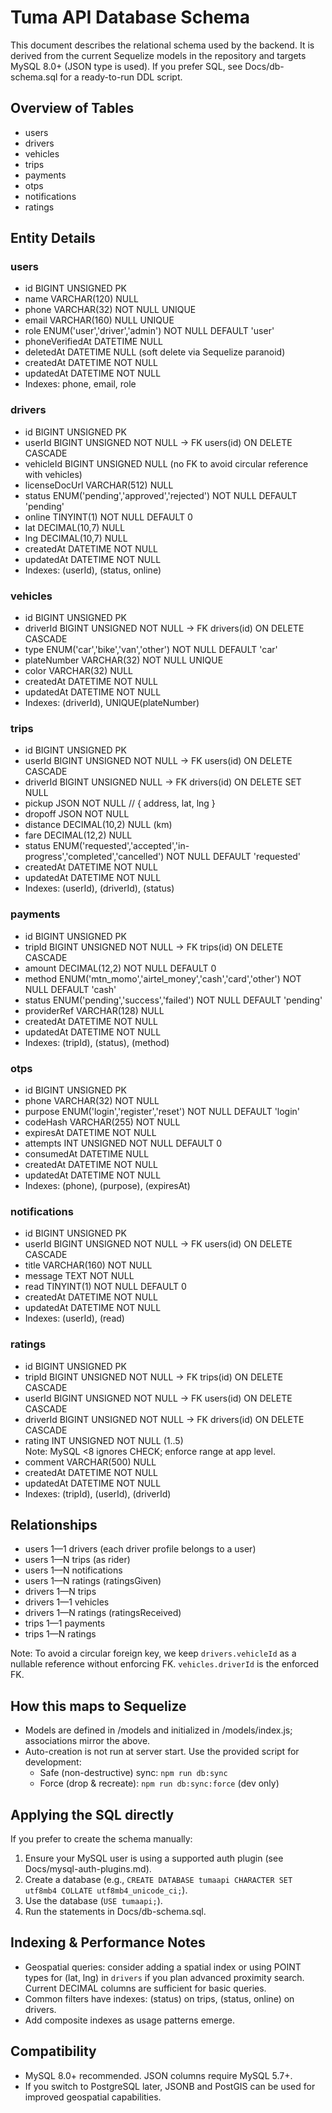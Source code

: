 # Tuma API Database Schema

This document describes the relational schema used by the backend. It is derived from the current Sequelize models in the repository and targets MySQL 8.0+ (JSON type is used). If you prefer SQL, see Docs/db-schema.sql for a ready-to-run DDL script.

## Overview of Tables
- users
- drivers
- vehicles
- trips
- payments
- otps
- notifications
- ratings

## Entity Details

### users
- id BIGINT UNSIGNED PK
- name VARCHAR(120) NULL
- phone VARCHAR(32) NOT NULL UNIQUE
- email VARCHAR(160) NULL UNIQUE
- role ENUM('user','driver','admin') NOT NULL DEFAULT 'user'
- phoneVerifiedAt DATETIME NULL
- deletedAt DATETIME NULL (soft delete via Sequelize paranoid)
- createdAt DATETIME NOT NULL
- updatedAt DATETIME NOT NULL
- Indexes: phone, email, role

### drivers
- id BIGINT UNSIGNED PK
- userId BIGINT UNSIGNED NOT NULL → FK users(id) ON DELETE CASCADE
- vehicleId BIGINT UNSIGNED NULL (no FK to avoid circular reference with vehicles)
- licenseDocUrl VARCHAR(512) NULL
- status ENUM('pending','approved','rejected') NOT NULL DEFAULT 'pending'
- online TINYINT(1) NOT NULL DEFAULT 0
- lat DECIMAL(10,7) NULL
- lng DECIMAL(10,7) NULL
- createdAt DATETIME NOT NULL
- updatedAt DATETIME NOT NULL
- Indexes: (userId), (status, online)

### vehicles
- id BIGINT UNSIGNED PK
- driverId BIGINT UNSIGNED NOT NULL → FK drivers(id) ON DELETE CASCADE
- type ENUM('car','bike','van','other') NOT NULL DEFAULT 'car'
- plateNumber VARCHAR(32) NOT NULL UNIQUE
- color VARCHAR(32) NULL
- createdAt DATETIME NOT NULL
- updatedAt DATETIME NOT NULL
- Indexes: (driverId), UNIQUE(plateNumber)

### trips
- id BIGINT UNSIGNED PK
- userId BIGINT UNSIGNED NOT NULL → FK users(id) ON DELETE CASCADE
- driverId BIGINT UNSIGNED NULL → FK drivers(id) ON DELETE SET NULL
- pickup JSON NOT NULL  // { address, lat, lng }
- dropoff JSON NOT NULL
- distance DECIMAL(10,2) NULL (km)
- fare DECIMAL(12,2) NULL
- status ENUM('requested','accepted','in-progress','completed','cancelled') NOT NULL DEFAULT 'requested'
- createdAt DATETIME NOT NULL
- updatedAt DATETIME NOT NULL
- Indexes: (userId), (driverId), (status)

### payments
- id BIGINT UNSIGNED PK
- tripId BIGINT UNSIGNED NOT NULL → FK trips(id) ON DELETE CASCADE
- amount DECIMAL(12,2) NOT NULL DEFAULT 0
- method ENUM('mtn_momo','airtel_money','cash','card','other') NOT NULL DEFAULT 'cash'
- status ENUM('pending','success','failed') NOT NULL DEFAULT 'pending'
- providerRef VARCHAR(128) NULL
- createdAt DATETIME NOT NULL
- updatedAt DATETIME NOT NULL
- Indexes: (tripId), (status), (method)

### otps
- id BIGINT UNSIGNED PK
- phone VARCHAR(32) NOT NULL
- purpose ENUM('login','register','reset') NOT NULL DEFAULT 'login'
- codeHash VARCHAR(255) NOT NULL
- expiresAt DATETIME NOT NULL
- attempts INT UNSIGNED NOT NULL DEFAULT 0
- consumedAt DATETIME NULL
- createdAt DATETIME NOT NULL
- updatedAt DATETIME NOT NULL
- Indexes: (phone), (purpose), (expiresAt)

### notifications
- id BIGINT UNSIGNED PK
- userId BIGINT UNSIGNED NOT NULL → FK users(id) ON DELETE CASCADE
- title VARCHAR(160) NOT NULL
- message TEXT NOT NULL
- read TINYINT(1) NOT NULL DEFAULT 0
- createdAt DATETIME NOT NULL
- updatedAt DATETIME NOT NULL
- Indexes: (userId), (read)

### ratings
- id BIGINT UNSIGNED PK
- tripId BIGINT UNSIGNED NOT NULL → FK trips(id) ON DELETE CASCADE
- userId BIGINT UNSIGNED NOT NULL → FK users(id) ON DELETE CASCADE
- driverId BIGINT UNSIGNED NOT NULL → FK drivers(id) ON DELETE CASCADE
- rating INT UNSIGNED NOT NULL (1..5)  
  Note: MySQL <8 ignores CHECK; enforce range at app level.
- comment VARCHAR(500) NULL
- createdAt DATETIME NOT NULL
- updatedAt DATETIME NOT NULL
- Indexes: (tripId), (userId), (driverId)

## Relationships
- users 1—1 drivers (each driver profile belongs to a user)
- users 1—N trips (as rider)
- users 1—N notifications
- users 1—N ratings (ratingsGiven)
- drivers 1—N trips
- drivers 1—1 vehicles
- drivers 1—N ratings (ratingsReceived)
- trips 1—1 payments
- trips 1—N ratings

Note: To avoid a circular foreign key, we keep `drivers.vehicleId` as a nullable reference without enforcing FK. `vehicles.driverId` is the enforced FK.

## How this maps to Sequelize
- Models are defined in /models and initialized in /models/index.js; associations mirror the above.
- Auto-creation is not run at server start. Use the provided script for development:
  - Safe (non-destructive) sync: `npm run db:sync`
  - Force (drop & recreate): `npm run db:sync:force` (dev only)

## Applying the SQL directly
If you prefer to create the schema manually:
1. Ensure your MySQL user is using a supported auth plugin (see Docs/mysql-auth-plugins.md).
2. Create a database (e.g., `CREATE DATABASE tumaapi CHARACTER SET utf8mb4 COLLATE utf8mb4_unicode_ci;`).
3. Use the database (`USE tumaapi;`).
4. Run the statements in Docs/db-schema.sql.

## Indexing & Performance Notes
- Geospatial queries: consider adding a spatial index or using POINT types for (lat, lng) in `drivers` if you plan advanced proximity search. Current DECIMAL columns are sufficient for basic queries.
- Common filters have indexes: (status) on trips, (status, online) on drivers.
- Add composite indexes as usage patterns emerge.

## Compatibility
- MySQL 8.0+ recommended. JSON columns require MySQL 5.7+.
- If you switch to PostgreSQL later, JSONB and PostGIS can be used for improved geospatial capabilities.
